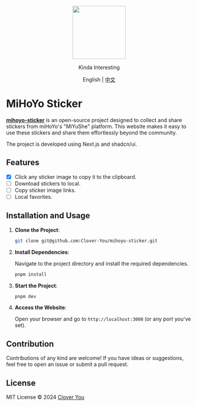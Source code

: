 <p align="center">
  <img width="144px" src="https://github.com/user-attachments/assets/c4049305-1fd6-4c5c-9b25-e6e45bb619f7" />
</p>
<p align="center">Kinda Interesting</p>

<p align="center">English | <a href="README.zh-CN.md">中文</a></p>

# MiHoYo Sticker

[**mihoyo-sticker**](https://github.com/Clover-You/mihoyo-sticker) is an open-source project designed to collect and share stickers from miHoYo's "MiYuShe" platform. This website makes it easy to use these stickers and share them effortlessly beyond the community.

The project is developed using Next.js and shadcn/ui.

## Features

- [x] Click any sticker image to copy it to the clipboard.
- [ ] Download stickers to local.
- [ ] Copy sticker image links.
- [ ] Local favorites.

## Installation and Usage

1. **Clone the Project**:

   ```bash
   git clone git@github.com:Clover-You/mihoyo-sticker.git
   ```

2. **Install Dependencies**:

   Navigate to the project directory and install the required dependencies.

   ```bash
   pnpm install
   ```

3. **Start the Project**:

   ```bash
   pnpm dev
   ```

4. **Access the Website**:

   Open your browser and go to `http://localhost:3000` (or any port you've set).

## Contribution

Contributions of any kind are welcome! If you have ideas or suggestions, feel free to open an issue or submit a pull request.

## License

MIT License © 2024 [Clover You](https://github.com/Clover-You)
